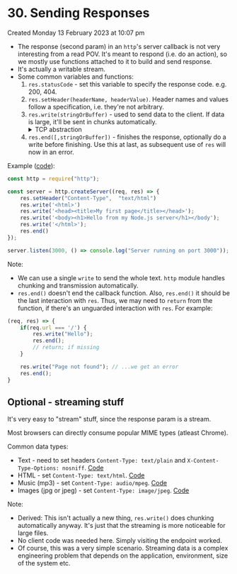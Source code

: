 # 30. Sending Responses
Created Monday 13 February 2023 at 10:07 pm

- The response (second param) in an `http`'s server callback is not very interesting from a read POV. It's meant to respond (i.e. do an action), so we mostly use functions attached to it to build and send response.
- It's actually a writable stream.
- Some common variables and functions:
	1. `res.statusCode` - set this variable to specify the response code. e.g. 200, 404.
	2. `res.setHeader(headerName, headerValue)`. Header names and values follow a specification, i.e. they're not arbitrary.
	3. `res.write(stringOrBuffer)` - used to send data to the client. If data is large, it'll be sent in chunks automatically. <details><summary>TCP abstraction</summary>`write`, I guess, is an abstraction for sending TCP packets. The exact number of TCP packets will depend on the agreed MSS (Maximum Segment Size) of the connection. Since it's a abstraction over TCP, `res.write` works within the existing HTTP connection without creating a new one.</details>
	4. `res.end([,stringOrBuffer])` - finishes the response, optionally do a write before finishing. Use this at last, as subsequent use of `res` will now in an error.

Example ([code](https://github.com/exemplar-codes/nodejs-server-academind/commit/93d4ca94b4194bfc3d5d69ea186f03426a9fa7b1)):
```js
const http = require("http");

const server = http.createServer((req, res) => {
	res.setHeader("Content-Type",  "text/html")
	res.write('<html>')
	res.write('<head><title>My first page</title></head>');
	res.write('<body><h1>Hello from my Node.js server</h1></body');
	res.write('</html>');
	res.end()
});

server.listen(3000, () => console.log("Server running on port 3000"));
```
Note: 
- We can use a single `write` to send the whole text. `http` module handles chunking and transmission automatically.
- `res.end()` doesn't end the callback function. Also, `res.end()` it should be the last interaction with `res`. Thus, we may need to `return` from the function, if there's an unguarded interaction with `res`. For example:
```js
(req, res) => {
	if(req.url === '/') {
		res.write("Hello");
		res.end();
		// return; if missing
	}

	res.write("Page not found"); // ...we get an error
	res.end();
}
```


## Optional - streaming stuff
It's very easy to "stream" stuff, since the response param is a stream.

Most browsers can directly consume popular MIME types (atleast Chrome).

Common data types:
- Text - need to set headers `Content-Type: text/plain` and `X-Content-Type-Options: nosniff`. [Code](https://github.com/exemplar-codes/nodejs-server-academind/commit/a251ee567861b835c46c9e17c1c8106f4aeb8236)
- HTML - set `Content-Type: text/html`. [Code](https://github.com/exemplar-codes/nodejs-server-academind/commit/665951340266df242d7573aba4a249e122d68ef2)
- Music (mp3) - set `Content-Type: audio/mpeg`. [Code](https://github.com/exemplar-codes/nodejs-server-academind/commit/66d92a21d7efc55e103b3e312b395ac5889a8dcb)
- Images (jpg or jpeg) - set `Content-Type: image/jpeg`. [Code](https://github.com/exemplar-codes/nodejs-server-academind/commit/77081114e9f10e3440873640993cb3a6a1f315bd)

Note: 
- Derived: This isn't actually a new thing, `res.write()` does chunking automatically anyway. It's just that the streaming is more noticeable for large files.
- No client code was needed here. Simply visiting the endpoint worked.
- Of course, this was a very simple scenario. Streaming data is a complex engineering problem that depends on the application, environment, size of the system etc.